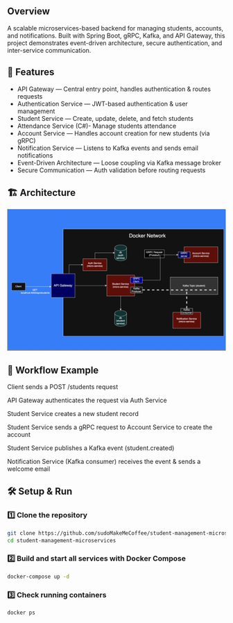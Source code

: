 ## Overview

A scalable microservices-based backend for managing students, accounts, and notifications. Built with Spring Boot, gRPC, Kafka, and API Gateway, this project demonstrates event-driven architecture, secure authentication, and inter-service communication.

## 🚀 Features

- API Gateway — Central entry point, handles authentication & routes requests
- Authentication Service — JWT-based authentication & user management
- Student Service — Create, update, delete, and fetch students
- Attendance Service (C#)- Manage students attendance
- Account Service — Handles account creation for new students (via gRPC)
- Notification Service — Listens to Kafka events and sends email notifications
- Event-Driven Architecture — Loose coupling via Kafka message broker
- Secure Communication — Auth validation before routing requests

## 🏗️ Architecture

![Architecture Diagram](diagrams/architecture.png)

## 🔑 Workflow Example

Client sends a POST /students request

API Gateway authenticates the request via Auth Service

Student Service creates a new student record

Student Service sends a gRPC request to Account Service to create the account

Student Service publishes a Kafka event (student.created)

Notification Service (Kafka consumer) receives the event & sends a welcome email

## 🛠️ Setup & Run

### 1️⃣ Clone the repository
```bash
git clone https://github.com/sudoMakeMeCoffee/student-management-microservices.git
cd student-management-microservices
```

### 2️⃣ Build and start all services with Docker Compose
```bash
docker-compose up -d
```

### 3️⃣ Check running containers
```bash
docker ps
```
